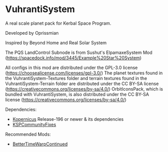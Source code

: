 # VuhrantiSystem
A real scale planet pack for Kerbal Space Program.

Developed by Oprissmian

Inspired by Beyond Home and Real Solar System

The PQS LandControl Subnode is from Sushut's ElpamaxeSystem Mod (https://spacedock.info/mod/3445/Example%20Star%20System)

All configs in this mod are distributed under the GPL-3.0 license (https://choosealicense.com/licenses/gpl-3.0/)
The planet textures found in the VuhrantiSystem-Textures folder and terrain textures found in the VuhrantiSystem-Terrain folder are distributed under the CC BY-SA license (https://creativecommons.org/licenses/by-sa/4.0/)
OrbitIconsPack, which is bundled with VuhrantiSystem, is also distributed under the CC BY-SA license (https://creativecommons.org/licenses/by-sa/4.0/)

Dependencies:
* [Kopernicus](https://forum.kerbalspaceprogram.com/topic/200143-112x-kopernicus-stable-branch-last-updated-august-29th-2024/) Release-196 or newer & its dependencies
* [KSPCommunityFixes](https://forum.kerbalspaceprogram.com/topic/204002-18-112-kspcommunityfixes-bugfixes-and-qol-tweaks/)

Recommended Mods:
* [BetterTimeWarpContinued](https://forum.kerbalspaceprogram.com/topic/154935-112x-bettertimewarpcontinued-customizable-time-warp-and-lossless-physics-warp/)
